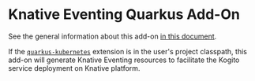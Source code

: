 # Knative Eventing Quarkus Add-On

See the general information about this add-on [in this document](../../../../addons/common/knative/README.md).

If the [`quarkus-kubernetes`](https://quarkus.io/guides/deploying-to-kubernetes) extension is in the user's project classpath, this add-on will generate Knative Eventing resources to facilitate the
Kogito service deployment on Knative platform.

